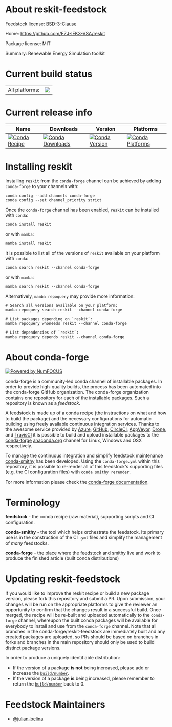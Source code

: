 About reskit-feedstock
======================

Feedstock license: [BSD-3-Clause](https://github.com/conda-forge/reskit-feedstock/blob/main/LICENSE.txt)

Home: https://github.com/FZJ-IEK3-VSA/reskit

Package license: MIT

Summary: Renewable Energy Simulation toolkit

Current build status
====================


<table><tr><td>All platforms:</td>
    <td>
      <a href="https://dev.azure.com/conda-forge/feedstock-builds/_build/latest?definitionId=17892&branchName=main">
        <img src="https://dev.azure.com/conda-forge/feedstock-builds/_apis/build/status/reskit-feedstock?branchName=main">
      </a>
    </td>
  </tr>
</table>

Current release info
====================

| Name | Downloads | Version | Platforms |
| --- | --- | --- | --- |
| [![Conda Recipe](https://img.shields.io/badge/recipe-reskit-green.svg)](https://anaconda.org/conda-forge/reskit) | [![Conda Downloads](https://img.shields.io/conda/dn/conda-forge/reskit.svg)](https://anaconda.org/conda-forge/reskit) | [![Conda Version](https://img.shields.io/conda/vn/conda-forge/reskit.svg)](https://anaconda.org/conda-forge/reskit) | [![Conda Platforms](https://img.shields.io/conda/pn/conda-forge/reskit.svg)](https://anaconda.org/conda-forge/reskit) |

Installing reskit
=================

Installing `reskit` from the `conda-forge` channel can be achieved by adding `conda-forge` to your channels with:

```
conda config --add channels conda-forge
conda config --set channel_priority strict
```

Once the `conda-forge` channel has been enabled, `reskit` can be installed with `conda`:

```
conda install reskit
```

or with `mamba`:

```
mamba install reskit
```

It is possible to list all of the versions of `reskit` available on your platform with `conda`:

```
conda search reskit --channel conda-forge
```

or with `mamba`:

```
mamba search reskit --channel conda-forge
```

Alternatively, `mamba repoquery` may provide more information:

```
# Search all versions available on your platform:
mamba repoquery search reskit --channel conda-forge

# List packages depending on `reskit`:
mamba repoquery whoneeds reskit --channel conda-forge

# List dependencies of `reskit`:
mamba repoquery depends reskit --channel conda-forge
```


About conda-forge
=================

[![Powered by
NumFOCUS](https://img.shields.io/badge/powered%20by-NumFOCUS-orange.svg?style=flat&colorA=E1523D&colorB=007D8A)](https://numfocus.org)

conda-forge is a community-led conda channel of installable packages.
In order to provide high-quality builds, the process has been automated into the
conda-forge GitHub organization. The conda-forge organization contains one repository
for each of the installable packages. Such a repository is known as a *feedstock*.

A feedstock is made up of a conda recipe (the instructions on what and how to build
the package) and the necessary configurations for automatic building using freely
available continuous integration services. Thanks to the awesome service provided by
[Azure](https://azure.microsoft.com/en-us/services/devops/), [GitHub](https://github.com/),
[CircleCI](https://circleci.com/), [AppVeyor](https://www.appveyor.com/),
[Drone](https://cloud.drone.io/welcome), and [TravisCI](https://travis-ci.com/)
it is possible to build and upload installable packages to the
[conda-forge](https://anaconda.org/conda-forge) [anaconda.org](https://anaconda.org/)
channel for Linux, Windows and OSX respectively.

To manage the continuous integration and simplify feedstock maintenance
[conda-smithy](https://github.com/conda-forge/conda-smithy) has been developed.
Using the ``conda-forge.yml`` within this repository, it is possible to re-render all of
this feedstock's supporting files (e.g. the CI configuration files) with ``conda smithy rerender``.

For more information please check the [conda-forge documentation](https://conda-forge.org/docs/).

Terminology
===========

**feedstock** - the conda recipe (raw material), supporting scripts and CI configuration.

**conda-smithy** - the tool which helps orchestrate the feedstock.
                   Its primary use is in the construction of the CI ``.yml`` files
                   and simplify the management of *many* feedstocks.

**conda-forge** - the place where the feedstock and smithy live and work to
                  produce the finished article (built conda distributions)


Updating reskit-feedstock
=========================

If you would like to improve the reskit recipe or build a new
package version, please fork this repository and submit a PR. Upon submission,
your changes will be run on the appropriate platforms to give the reviewer an
opportunity to confirm that the changes result in a successful build. Once
merged, the recipe will be re-built and uploaded automatically to the
`conda-forge` channel, whereupon the built conda packages will be available for
everybody to install and use from the `conda-forge` channel.
Note that all branches in the conda-forge/reskit-feedstock are
immediately built and any created packages are uploaded, so PRs should be based
on branches in forks and branches in the main repository should only be used to
build distinct package versions.

In order to produce a uniquely identifiable distribution:
 * If the version of a package **is not** being increased, please add or increase
   the [``build/number``](https://docs.conda.io/projects/conda-build/en/latest/resources/define-metadata.html#build-number-and-string).
 * If the version of a package **is** being increased, please remember to return
   the [``build/number``](https://docs.conda.io/projects/conda-build/en/latest/resources/define-metadata.html#build-number-and-string)
   back to 0.

Feedstock Maintainers
=====================

* [@julian-belina](https://github.com/julian-belina/)

